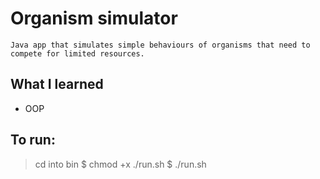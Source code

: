 # Organism simulator
```
Java app that simulates simple behaviours of organisms that need to compete for limited resources.
```
## What I learned
<!-- ``` -->
* OOP
<!-- ``` -->

## To run:
<!-- ``` -->
> cd into bin
> $ chmod +x ./run.sh
> $ ./run.sh
<!-- ``` -->
<!-- >eg: `./run.sh data/process.list` -->